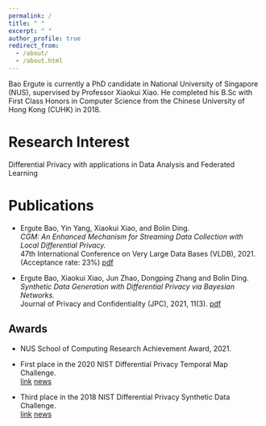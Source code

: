 ```yaml
---
permalink: /
title: " "
excerpt: " "
author_profile: true
redirect_from:
  - /about/
  - /about.html
---
```


Bao Ergute is currently a PhD candidate in National University of Singapore (NUS), supervised by Professor Xiaokui Xiao. He completed his B.Sc with First Class Honors in Computer Science from the Chinese University of Hong Kong (CUHK) in 2018.

Research Interest
======
Differential Privacy with applications in Data Analysis and Federated Learning

Publications
======
- Ergute Bao, Yin Yang, Xiaokui Xiao, and Bolin Ding.\
*CGM: An Enhanced Mechanism for Streaming Data Collection with Local Differential Privacy.*\
47th International Conference on Very Large Data Bases (VLDB), 2021. (Acceptance rate: 23%)
[pdf](http://vldb.org/pvldb/vol14/p2258-bao.pdf)
<!-- <a href="http://vldb.org/pvldb/vol14/p2258-bao.pdf">link</a> -->


- Ergute Bao, Xiaokui Xiao, Jun Zhao, Dongping Zhang and Bolin Ding.\
*Synthetic Data Generation with Differential Privacy via Bayesian Networks.*\
Journal of Privacy and Confidentiality (JPC), 2021, 11(3).
[pdf](https://journalprivacyconfidentiality.org/index.php/jpc/article/download/776/723)
<!-- <a href="https://journalprivacyconfidentiality.org/index.php/jpc/article/download/776/723">link</a> -->

Awards
------
- NUS School of Computing Research Achievement Award, 2021.

- First place in the 2020 NIST Differential Privacy Temporal Map Challenge.\
[link](https://www.nist.gov/ctl/pscr/open-innovation-prize-challenges/current-and-upcoming-prize-challenges/2020-differential) [news](https://www.comp.nus.edu.sg/news/2021-nistchallenge/)

- Third place in the 2018 NIST Differential Privacy Synthetic Data Challenge.\
[link](https://www.nist.gov/ctl/pscr/team-privbayes) [news](https://www.comp.nus.edu.sg/news/archives/y2019/2019-nist-differential-privacy-synthetic-data-challenge/)
